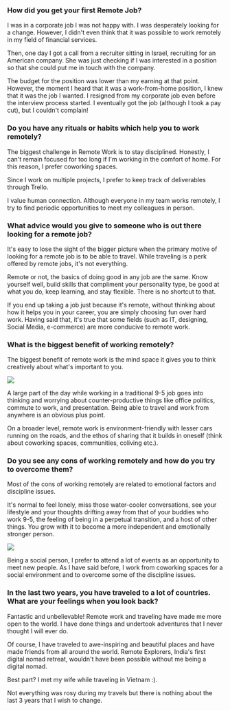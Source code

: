### How did you get your first Remote Job?

I was in a corporate job I was not happy with. I was desperately looking for a change. However, I didn't even think that it was possible to work remotely in my field of financial services.

Then, one day I got a call from a recruiter sitting in Israel, recruiting for an American company. She was just checking if I was interested in a position so that she could put me in touch with the company.

The budget for the position was lower than my earning at that point. However, the moment I heard that it was a work-from-home position, I knew that it was the job I wanted. I resigned from my corporate job even before the interview process started. I eventually got the job (although I took a pay cut), but I couldn't complain!

### Do you have any rituals or habits which help you to work remotely?

The biggest challenge in Remote Work is to stay disciplined. Honestly, I can't remain focused for too long if I'm working in the comfort of home. For this reason, I prefer coworking spaces.

Since I work on multiple projects, I prefer to keep track of deliverables through Trello.

I value human connection. Although everyone in my team works remotely, I try to find periodic opportunities to meet my colleagues in person.

### What advice would you give to someone who is out there looking for a remote job?

It's easy to lose the sight of the bigger picture when the primary motive of looking for a remote job is to be able to travel. While traveling is a perk offered by remote jobs, it's not everything.

Remote or not, the basics of doing good in any job are the same. Know yourself well, build skills that compliment your personality type, be good at what you do, keep learning, and stay flexible. There is no shortcut to that.

If you end up taking a job just because it's remote, without thinking about how it helps you in your career, you are simply choosing fun over hard work. Having said that, it's true that some fields (such as IT, designing, Social Media, e-commerce) are more conducive to remote work.

### What is the biggest benefit of working remotely?

The biggest benefit of remote work is the mind space it gives you to think creatively about what's important to you.

![](/interviews/setup_2-1024x768.jpg)

A large part of the day while working in a traditional 9-5 job goes into thinking and worrying about counter-productive things like office politics, commute to work, and presentation. Being able to travel and work from anywhere is an obvious plus point.

On a broader level, remote work is environment-friendly with lesser cars running on the roads, and the ethos of sharing that it builds in oneself (think about coworking spaces, communities, coliving etc.).

### Do you see any cons of working remotely and how do you try to overcome them?

Most of the cons of working remotely are related to emotional factors and discipline issues.

It's normal to feel lonely, miss those water-cooler conversations, see your lifestyle and your thoughts drifting away from that of your buddies who work 9-5, the feeling of being in a perpetual transition, and a host of other things. You grow with it to become a more independent and emotionally stronger person.

![](/interviews/community-1024x882.jpg)

Being a social person, I prefer to attend a lot of events as an opportunity to meet new people. As I have said before, I work from coworking spaces for a social environment and to overcome some of the discipline issues.

### In the last two years, you have traveled to a lot of countries. What are your feelings when you look back?

Fantastic and unbelievable! Remote work and traveling have made me more open to the world. I have done things and undertook adventures that I never thought I will ever do.

Of course, I have traveled to awe-inspiring and beautiful places and have made friends from all around the world. Remote Explorers, India's first digital nomad retreat, wouldn't have been possible without me being a digital nomad.

Best part? I met my wife while traveling in Vietnam :).

Not everything was rosy during my travels but there is nothing about the last 3 years that I wish to change.
